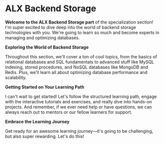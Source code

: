 # ALX Backend Storage

**Welcome to the ALX Backend Storage part** of the specialization section! I'm super excited to dive deep into the world of backend storage technologies with you. We're going to learn so much and become experts in managing and optimizing databases.

**Exploring the World of Backend Storage**

Throughout this section, we'll cover a ton of cool topics, from the basics of relational databases and SQL fundamentals to advanced stuff like MySQL indexing, stored procedures, and NoSQL databases like MongoDB and Redis. Plus, we'll learn all about optimizing database performance and scalability.

**Getting Started on Your Learning Path**

I can't wait to get started! Let's follow the structured learning path, engage with the interactive tutorials and exercises, and really dive into hands-on projects. And remember, if we ever need help or have questions, we can always reach out to mentors or our fellow learners for support.

**Embrace the Learning Journey**

Get ready for an awesome learning journey—it's going to be challenging, but also super rewarding. Let's do this!
